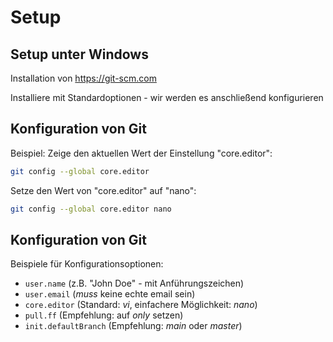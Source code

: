 # Setup

## Setup unter Windows

Installation von <https://git-scm.com>

Installiere mit Standardoptionen - wir werden es anschließend konfigurieren

## Konfiguration von Git

Beispiel: Zeige den aktuellen Wert der Einstellung "core.editor":

```bash
git config --global core.editor
```

Setze den Wert von "core.editor" auf "nano":

```bash
git config --global core.editor nano
```

## Konfiguration von Git

Beispiele für Konfigurationsoptionen:

- `user.name` (z.B. "John Doe" - mit Anführungszeichen)
- `user.email` (_muss_ keine echte email sein)
- `core.editor` (Standard: _vi_, einfachere Möglichkeit: _nano_)
- `pull.ff` (Empfehlung: auf _only_ setzen)
- `init.defaultBranch` (Empfehlung: _main_ oder _master_)

